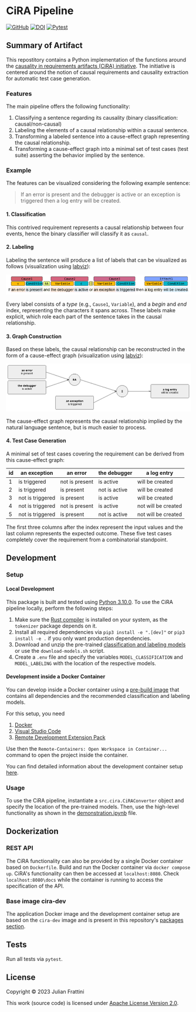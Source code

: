 # CiRA Pipeline

[![GitHub](https://img.shields.io/github/license/JulianFrattini/cira)](./LICENSE)
[![DOI](https://zenodo.org/badge/456568427.svg)](https://zenodo.org/badge/latestdoi/456568427)
[![Pytest](https://github.com/JulianFrattini/cira/actions/workflows/pytest.yml/badge.svg)](https://github.com/JulianFrattini/cira/actions/workflows/pytest.yml)

## Summary of Artifact

This repostitory contains a Python implementation of the functions around the [causality in requirements artifacts (CiRA) initiative](http://www.cira.bth.se/). The initiative is centered around the notion of causal requirements and causality extraction for automatic test case generation. 

### Features

The main pipeline offers the following functionality:

1. Classifying a sentence regarding its causality (binary classification: causal/non-causal)
2. Labeling the elements of a causal relationship within a causal sentence.
3. Transforming a labeled sentence into a cause-effect graph representing the causal relationship.
4. Transforming a cause-effect graph into a minimal set of test cases (test suite) asserting the behavior implied by the sentence.

### Example

The features can be visualized considering the following example sentence:

> If an error is present and the debugger is active or an exception is triggered then a log entry will be created.

#### 1. Classification

This contrived requirement represents a causal relationship between four events, hence the binary classifier will classify it as `causal`. 

#### 2. Labeling

Labeling the sentence will produce a list of labels that can be visualized as follows (visualization using [labviz](https://github.com/JulianFrattini/labviz)):

![Visualization of the labeled causal sentence](./doc/visualization-labels.PNG)

Every label consists of a *type* (e.g., `Cause1`, `Variable`), and a *begin* and *end* index, representing the characters it spans across. These labels make explicit, which role each part of the sentence takes in the causal relationship. 

#### 3. Graph Construction

Based on these labels, the causal relationship can be reconstructed in the form of a cause-effect graph (visualization using [labviz](https://github.com/JulianFrattini/labviz)):

![Visualization of the derived cause-effect graph](./doc/visualization-graph.PNG)

The cause-effect graph represents the causal relationship implied by the natural language sentence, but is much easier to process. 

#### 4. Test Case Generation

A minimal set of test cases covering the requirement can be derived from this cause-effect graph:

| id | an exception | an error | the debugger | **a log entry** |
|---|---|---|---|---|
| 1 | is triggered | not is present | is active | will be created |
| 2 | is triggered | is present | not is active | will be created |
| 3 | not is triggered | is present | is active | will be created |
| 4 | not is triggered | not is present | is active | not will be created |
| 5 | not is triggered | is present | not is active | not will be created |

The first three columns after the index represent the input values and the last column represents the expected outcome. These five test cases completely cover the requirement from a combinatorial standpoint.

## Development

### Setup

#### Local Development

This package is built and tested using [Python 3.10.0](https://www.python.org/downloads/release/python-3100/). To use the CiRA pipeline locally, perform the following steps:

1. Make sure the [Rust compiler](https://www.rust-lang.org/tools/install) is installed on your system, as the `tokenizer` package depends on it.
2. Install all required dependencies via `pip3 install -e ".[dev]"` or `pip3 install -e .` if you only want production dependencies.
3. Download and unzip the pre-trained [classification and labeling models](https://doi.org/10.5281/zenodo.7186287) or use the `download-models.sh` script.
4. Create a `.env` file and specify the variables `MODEL_CLASSIFICATION` and `MODEL_LABELING` with the location of the respective models.

#### Development inside a Docker Container

You can develop inside a Docker container using a [pre-build image](https://github.com/JulianFrattini/cira/pkgs/container/cira-dev) that contains all dependencies and the recommended classification and labeling models.

For this setup, you need

1. [Docker](https://www.docker.com)
2. [Visual Studio Code](https://code.visualstudio.com)
3. [Remote Development Extension Pack](https://marketplace.visualstudio.com/items?itemName=ms-vscode-remote.vscode-remote-extensionpack)

Use then the `Remote-Containers: Open Workspace in Container...` command to open the project inside the container.

You can find detailed information about the development container setup [here](https://code.visualstudio.com/docs/remote/containers).

### Usage

To use the CiRA pipeline, instantiate a `src.cira.CiRAConverter` object and specify the location of the pre-trained models. Then, use the high-level functionality as shown in the [demonstration.ipynb](./demonstration.ipynb) file.

## Dockerization

### REST API

The CiRA functionality can also be provided by a single Docker container based on `Dockerfile`.
Build and run the Docker container via `docker compose up`.
CiRA's functionality can then be accessed at `localhost:8080`.
Check `localhost:8080\docs` while the container is running to access the specification of the API.

### Base image cira-dev

The application Docker image and the development container setup are based on the `cira-dev` image and is present in this repository's [packages section](https://github.com/JulianFrattini?tab=packages&repo_name=cira).

## Tests

Run all tests via `pytest`.

## License

Copyright © 2023 Julian Frattini

This work (source code) is licensed under  [Apache License Version 2.0](./LICENSE).

